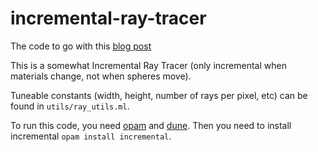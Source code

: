# incremental-ray-tracer
The code to go with this [blog post](https://www.peterstefek.me/incr-ray-tracer)  

This is a somewhat Incremental Ray Tracer (only incremental when materials change, not when spheres move).  

Tuneable constants (width, height, number of rays per pixel, etc) can be found in `utils/ray_utils.ml`.  

To run this code, you need [opam](https://opam.ocaml.org/) and [dune](https://github.com/ocaml/dune). Then you need to install incremental `opam install incremental`.
